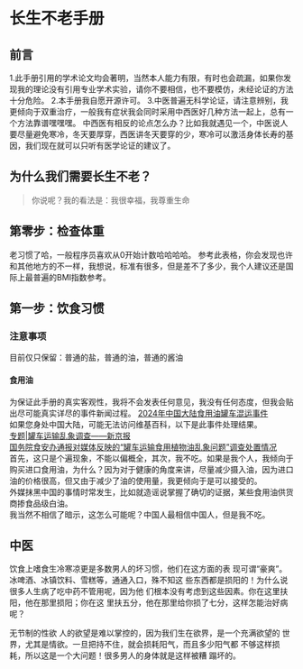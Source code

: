 # 长生不老手册

## 前言
1.此手册引用的学术论文均会著明，当然本人能力有限，有时也会疏漏，如果你发现我的理论没有引用专业学术实验，请你不要相信，也不要模仿，未经论证的方法十分危险。
2.本手册我自愿开源许可。
3.中医普遍无科学论证，请注意辨别，我更倾向于双重治疗，一般我有症状我会同时采用中西医好几种方法一起上，总有一个方法靠谱嘿嘿嘿。
中西医有相反的论点怎么办？比如我就遇见一个，中医说人要尽量避免寒冷，冬天要厚穿，西医讲冬天要穿的少，寒冷可以激活身体长寿的基因，我们现在就可以只听有医学论证的建议了。

## 为什么我们需要长生不老？

> 你说呢？我的看法是：我很幸福，我尊重生命

## 第零步：检查体重

老习惯了哈，一般程序员喜欢从0开始计数哈哈哈哈。
参考此表格，你会发现也许和其他地方的不一样，我想说，标准有很多，但是差不了多少，我个人建议还是国际上最普遍的BMI指数参考。

## 第一步：饮食习惯

### 注意事项

目前仅只保留：普通的盐，普通的油，普通的酱油  

#### 食用油

为保证此手册的真实客观性，我将不会发表任何意见，我没有任何态度，但我会贴出尽可能真实详尽的事件新闻过程。
[2024年中国大陆食用油罐车混运事件](https://zh.wikipedia.org/zh-hans/2024年中国大陆食用油罐车混运事件)  
如果您身处中国大陆，可能无法访问维基百科，以下是此事件处理结果。  
[专题|罐车运输乱象调查——新京报](https://m.bjnews.com.cn/h5special/1720439811129070.html)  
[国务院食安办通报对媒体反映的“罐车运输食用植物油乱象问题”调查处置情况](http://www.news.cn/20240825/35ea721fb54e44e18956ff03978ec121/c.html)  
首先，这只是个遍现象，不能以偏概全，其次，我不吃。如果是我个人，我倾向于购买进口食用油，为什么？因为对于健康的角度来讲，尽量减少摄入油，因为进口油的价格很高，但又由于减少了油的使用量，我更倾向于是可以接受的。  
外媒抹黑中国的事情时常发生，比如就造谣说掌握了确切的证据，某些食用油供货商掺食品级白油。  
我当然不相信了暗示，这怎么可能呢？中国人最相信中国人，但是我不吃。  

## 中医

饮食上嗜食生冷寒凉更是多数男人的坏习惯，他们在这方面的表
现可谓“豪爽”。冰啤酒、冰镇饮料、雪糕等，通通入口，殊不知这
些东西都是损阳的！为什么说很多人生病了吃中药不管用呢，因为他
们根本没有考虑到这些因素。你在这里扶阳，他在那里损阳；你在这
里扶五分，他在那里给你损了七分，这样怎能治好病呢？

无节制的性欲
人的欲望是难以掌控的，因为我们生在欲界，是一个充满欲望的
世界，尤其是情欲。一旦把持不住，就会损耗阳气，而且多少阳气都
不够这样损耗，所以这是一个大问题！很多男人的身体就是这样被糟
蹋坏的。


